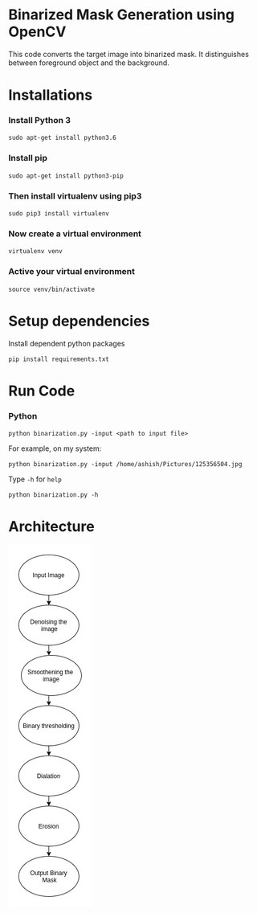 # Binarized Mask Generation using OpenCV

This code converts the target image into binarized mask. It distinguishes between foreground object and the background.

# Installations

### Install Python 3 
```
sudo apt-get install python3.6
```
### Install pip 
```
sudo apt-get install python3-pip
```
### Then install virtualenv using pip3
```
sudo pip3 install virtualenv 
```
### Now create a virtual environment
```
virtualenv venv 
```
### Active your virtual environment
```
source venv/bin/activate
```
# Setup dependencies
Install dependent python packages
```
pip install requirements.txt
```
# Run Code
### Python
```
python binarization.py -input <path to input file>
```
For example, on my system:
```
python binarization.py -input /home/ashish/Pictures/125356504.jpg
```
Type `-h` for `help`
```
python binarization.py -h
```
# Architecture
![](images/flowchart1.jpg)
